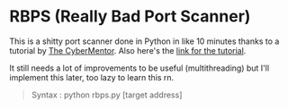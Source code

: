 # RBPS (Really Bad Port Scanner)

This is a shitty port scanner done in Python in like 10 minutes thanks to a tutorial by [The CyberMentor](https://github.com/hmaverickadams). Also here's the [link for the tutorial](https://www.youtube.com/watch?v=3Kq1MIfTWCE&t=11405s).

It still needs a lot of improvements to be useful (multithreading) but I'll implement this later, too lazy to learn this rn.

> Syntax : python rbps.py [target address]
